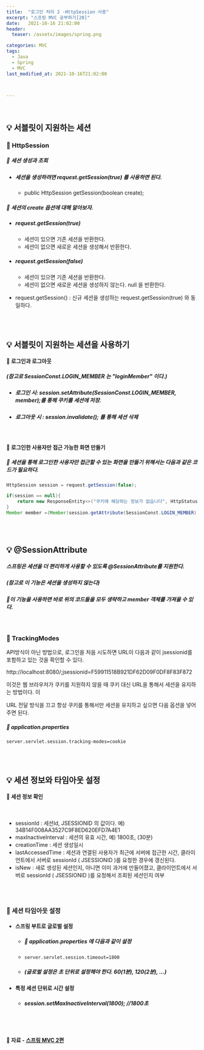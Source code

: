 ```yaml
---
title:  "로그인 처리 2 -HttpSession 사용"
excerpt: "스프링 MVC 공부하기[20]"
date:   2021-10-16 21:02:00
header:
  teaser: /assets/images/spring.png

categories: MVC
tags:
  - Java
  - Spring
  - MVC
last_modified_at: 2021-10-16T21:02:00



---
```


<br/>

## 💡 서블릿이 지원하는 세션

### 🌌 HttpSession 

##### 🔎 세션 생성과 조회

- ##### 세션을 생성하려면 request.getSession(true) 를 사용하면 된다.

  - public HttpSession getSession(boolean create);

##### 🔎 세션의 create 옵션에 대해 알아보자.

- ##### request.getSession(true)

  - 세션이 있으면 기존 세션을 반환한다.
  - 세션이 없으면 새로운 세션을 생성해서 반환한다.

- ##### request.getSession(false)

  - 세션이 있으면 기존 세션을 반환한다.
  - 세션이 없으면 새로운 세션을 생성하지 않는다. null 을 반환한다.

- request.getSession() : 신규 세션을 생성하는 request.getSession(true) 와 동일하다.

<br/>

<br/>

## 💡 서블릿이 지원하는 세션을 사용하기

#### 🔎 로그인과 로그아웃

<script src="https://gist.github.com/ShinDongHun1/f93286d25a68434ef9ff030e7ef59539.js"></script>

##### (참고로 SessionConst.LOGIN_MEMBER 는 "loginMember" 이다.)

- ##### 로그인 시: session.setAttribute(SessionConst.LOGIN_MEMBER, member);를 통해 쿠키를 세션에 저장.

- ##### 로그아웃 시 : session.invalidate(); 를 통해 세션 삭제

<br/>

#### 🔎 로그인한 사용자만 접근 가능한 화면 만들기

<script src="https://gist.github.com/ShinDongHun1/4bf7e495b82207e20e6b333932a90895.js"></script>

##### 🔎 세션을 통해 로그인한 사용자만 접근할 수 있는 화면을 만들기 위해서는 다음과 같은 코드가 필요하다.

```java
HttpSession session = request.getSession(false);

if(session == null){
	return new ResponseEntity<>("쿠키에 해당하는 정보가 없습니다", HttpStatus.BAD_REQUEST);
}
Member member =(Member)session.getAttribute(SessionConst.LOGIN_MEMBER);
```

<br/>

<br/>

## 💡 @SessionAttribute

##### 스프링은 세션을 더 편리하게 사용할 수 있도록 @SessionAttribute를 지원한다.

##### (참고로 이 기능은 세션을 생성하지 않는다)

##### 🔎이 기능을 사용하면 바로 위의 코드들을 모두 생략하고 member 객체를 가져올 수 있다.

<script src="https://gist.github.com/ShinDongHun1/8660fc9d85c6a206db9971803d83a23c.js"></script>

<br/>

### 🌌 TrackingModes

API방식이 아닌 방법으로, 로그인을 처음 시도하면 URL이 다음과 같이 jsessionid를 포함하고 있는 것을 확인할 수 있다.

http://localhost:8080/;jsessionid=F59911518B921DF62D09F0DF8F83F872

이것은 웹 브라우저가 쿠키를 지원하지 않을 때 쿠키 대신 URL을 통해서 세션을 유지하는 방법이다. 이

URL 전달 방식을 끄고 항상 쿠키를 통해서만 세션을 유지하고 싶으면 다음 옵션을 넣어주면 된다. 

##### 🔎 application.properties

```properties
server.servlet.session.tracking-modes=cookie
```

<br/>

<br/>

## 💡 세션 정보와 타임아웃 설정

#### 🔎 세션 정보 확인

<script src="https://gist.github.com/ShinDongHun1/3a8f24d90985acbeaf971603cd2611cf.js"></script>

<br/>

- sessionId : 세션Id, JSESSIONID 의 값이다. 예) 34B14F008AA3527C9F8ED620EFD7A4E1
- maxInactiveInterval : 세션의 유효 시간, 예) 1800초, (30분)
- creationTime : 세션 생성일시
- lastAccessedTime : 세션과 연결된 사용자가 최근에 서버에 접근한 시간, 클라이언트에서 서버로
  sessionId ( JSESSIONID )를 요청한 경우에 갱신된다.
- isNew : 새로 생성된 세션인지, 아니면 이미 과거에 만들어졌고, 클라이언트에서 서버로
  sessionId ( JSESSIONID )를 요청해서 조회된 세션인지 여부

<br/>

<br/>

### 🌌 세션 타임아웃 설정

- #### 스프링 부트로 글로벌 설정

  - #####  🔎 application.properties 에 다음과 같이 설정

  - ```properties
    server.servlet.session.timeout=1800
    ```

  - ##### (글로벌 설정은 초 단위로 설정해야 한다. 60(1분), 120(2분), ...)

- #### 특정 세션 단위로 시간 설정

  - ##### session.setMaxInactiveInterval(1800); //1800초

<br/>

<br/>

#### 🔎 자료 - [스프링 MVC 2편](https://www.inflearn.com/course/%EC%8A%A4%ED%94%84%EB%A7%81-mvc-2/dashboard)

<br/>